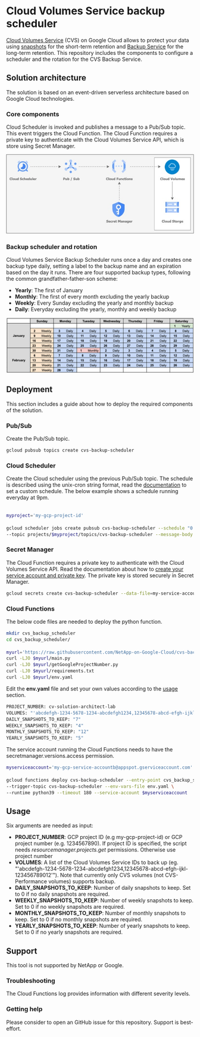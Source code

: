 # Cloud Volumes Service backup scheduler

[Cloud Volumes Service](https://cloud.google.com/architecture/partners/netapp-cloud-volumes/overview) (CVS) on Google Cloud allows to protect your data using [snapshots](https://cloud.google.com/architecture/partners/netapp-cloud-volumes/creating-volume-snapshots) for the short-term retention and [Backup Service](https://cloud.google.com/architecture/partners/netapp-cloud-volumes/back-up) for the long-term retention. This repository includes the components to configure a scheduler and the rotation for the CVS Backup Service.

## Solution architecture

The solution is based on an event-driven serverless architecture based on Google Cloud technologies. 

### Core components

Cloud Scheduler is invoked and publishes a message to a Pub/Sub topic. This event triggers the Cloud Function. The Cloud Function requires a private key to authenticate with the Cloud Volumes Service API, which is store using Secret Manager.

<img src="images/cvs-backup-scheduler.jpg">

### Backup scheduler and rotation

Cloud Volumes Service Backup Scheduler runs once a day and creates one backup type daily, setting a label to the backup name and an expiration based on the day it runs. There are four supported backup types, following the common grandfather-father-son scheme:

* **Yearly**: The first of January
* **Monthly**: The first of every month excluding the yearly backup
* **Weekly**: Every Sunday excluding the yearly and monthly backup
* **Daily**: Everyday excluding the yearly, monthly and weekly backup

<img src="images/grandfather-father-son.jpg">

## Deployment

This section includes a guide about how to deploy the required components of the solution.

### Pub/Sub

Create the Pub/Sub topic.

```bash
gcloud pubsub topics create cvs-backup-scheduler
```

### Cloud Scheduler

Create the Cloud scheduler using the previous Pub/Sub topic. The schedule is described using the unix-cron string format, read the [documentation](https://cloud.google.com/scheduler/docs/configuring/cron-job-schedules) to set a custom schedule. The below example shows a schedule running everyday at 9pm.

```bash

myproject='my-gcp-project-id'

gcloud scheduler jobs create pubsub cvs-backup-scheduler --schedule "0 23 * * *" \
--topic projects/$myproject/topics/cvs-backup-scheduler --message-body "none"
```

### Secret Manager

The Cloud Function requires a private key to authenticate with the Cloud Volumes Service API. Read the documentation about how to [create your service account and private key](https://cloud.google.com/architecture/partners/netapp-cloud-volumes/api#creating_your_service_account_and_private_key). The private key is stored securely in Secret Manager.


```bash
gcloud secrets create cvs-backup-scheduler --data-file=my-service-account.json
```

### Cloud Functions

The below code files are needed to deploy the python function.

```bash
mkdir cvs_backup_scheduler
cd cvs_backup_scheduler/

myurl='https://raw.githubusercontent.com/NetApp-on-Google-Cloud/cvs-backup-scheduler/main'
curl -LJO $myurl/main.py
curl -LJO $myurl/getGoogleProjectNumber.py
curl -LJ0 $myurl/requirements.txt
curl -LJ0 $myurl/env.yaml
```
Edit the **env.yaml** file and set your own values according to the [usage](#usage) section.

```bash
PROJECT_NUMBER: cv-solution-architect-lab
VOLUMES: "'abcdefgh-1234-5678-1234-abcdefgh1234,12345678-abcd-efgh-ijkl-123456789012'"
DAILY_SNAPSHOTS_TO_KEEP: "7"
WEEKLY_SNAPSHOTS_TO_KEEP: "4"
MONTHLY_SNAPSHOTS_TO_KEEP: "12"
YEARLY_SNAPSHOTS_TO_KEEP: "5"
```

The service account running the Cloud Functions needs to have the secretmanager.versions.access permission.

```bash
myserviceaccount='my-gcp-service-accountb@appspot.gserviceaccount.com'

gcloud functions deploy cvs-backup-scheduler --entry-point cvs_backup_scheduler \
--trigger-topic cvs-backup-scheduler --env-vars-file env.yaml \
--runtime python39 --timeout 180 --service-account $myserviceaccount
```

## Usage

Six arguments are needed as input:

* **PROJECT_NUMBER**: GCP project ID (e.g my-gcp-project-id) or GCP project number (e.g. 1234567890). If project ID is specified, the script needs *resourcemanager.projects.get* permissions. Otherwise use project number
* **VOLUMES**: A list of the Cloud Volumes Service IDs to back up (eg. "'abcdefgh-1234-5678-1234-abcdefgh1234,12345678-abcd-efgh-ijkl-123456789012'"). Note that currently only CVS volumes (not CVS-Performance volumes) supports backup.
* **DAILY_SNAPSHOTS_TO_KEEP**: Number of daily snapshots to keep. Set to 0 if no daily snapshots are required.
* **WEEKLY_SNAPSHOTS_TO_KEEP**: Number of weekly snapshots to keep. Set to 0 if no weekly snapshots are required.
* **MONTHLY_SNAPSHOTS_TO_KEEP**: Number of monthly snapshots to keep. Set to 0 if no monthly snapshots are required.
* **YEARLY_SNAPSHOTS_TO_KEEP**: Number of yearly snapshots to keep. Set to 0 if no yearly snapshots are required.

## Support
This tool is not supported by NetApp or Google.

### Troubleshooting

The Cloud Functions log provides information with different severity levels.

### Getting help

Please consider to open an GitHub issue for this repository. Support is best-effort.

